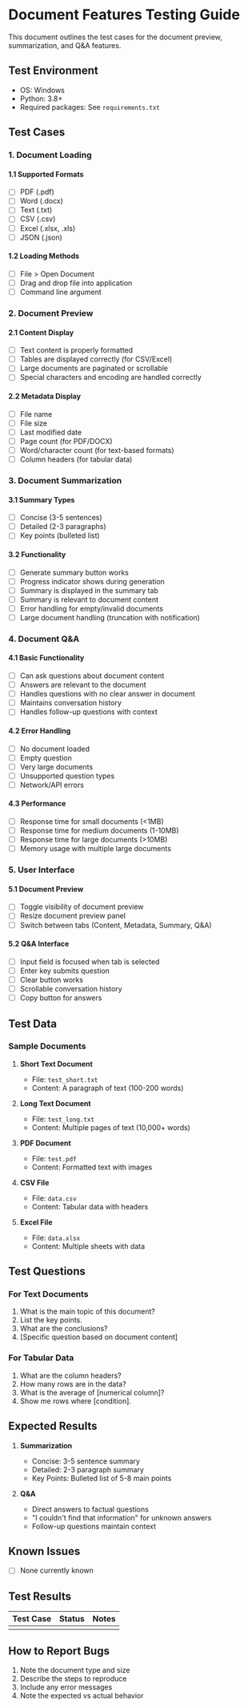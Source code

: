 # Document Features Testing Guide

This document outlines the test cases for the document preview, summarization, and Q&A features.

## Test Environment
- OS: Windows
- Python: 3.8+
- Required packages: See `requirements.txt`

## Test Cases

### 1. Document Loading
#### 1.1 Supported Formats
- [ ] PDF (.pdf)
- [ ] Word (.docx)
- [ ] Text (.txt)
- [ ] CSV (.csv)
- [ ] Excel (.xlsx, .xls)
- [ ] JSON (.json)

#### 1.2 Loading Methods
- [ ] File > Open Document
- [ ] Drag and drop file into application
- [ ] Command line argument

### 2. Document Preview
#### 2.1 Content Display
- [ ] Text content is properly formatted
- [ ] Tables are displayed correctly (for CSV/Excel)
- [ ] Large documents are paginated or scrollable
- [ ] Special characters and encoding are handled correctly

#### 2.2 Metadata Display
- [ ] File name
- [ ] File size
- [ ] Last modified date
- [ ] Page count (for PDF/DOCX)
- [ ] Word/character count (for text-based formats)
- [ ] Column headers (for tabular data)

### 3. Document Summarization
#### 3.1 Summary Types
- [ ] Concise (3-5 sentences)
- [ ] Detailed (2-3 paragraphs)
- [ ] Key points (bulleted list)

#### 3.2 Functionality
- [ ] Generate summary button works
- [ ] Progress indicator shows during generation
- [ ] Summary is displayed in the summary tab
- [ ] Summary is relevant to document content
- [ ] Error handling for empty/invalid documents
- [ ] Large document handling (truncation with notification)

### 4. Document Q&A
#### 4.1 Basic Functionality
- [ ] Can ask questions about document content
- [ ] Answers are relevant to the document
- [ ] Handles questions with no clear answer in document
- [ ] Maintains conversation history
- [ ] Handles follow-up questions with context

#### 4.2 Error Handling
- [ ] No document loaded
- [ ] Empty question
- [ ] Very large documents
- [ ] Unsupported question types
- [ ] Network/API errors

#### 4.3 Performance
- [ ] Response time for small documents (<1MB)
- [ ] Response time for medium documents (1-10MB)
- [ ] Response time for large documents (>10MB)
- [ ] Memory usage with multiple large documents

### 5. User Interface
#### 5.1 Document Preview
- [ ] Toggle visibility of document preview
- [ ] Resize document preview panel
- [ ] Switch between tabs (Content, Metadata, Summary, Q&A)

#### 5.2 Q&A Interface
- [ ] Input field is focused when tab is selected
- [ ] Enter key submits question
- [ ] Clear button works
- [ ] Scrollable conversation history
- [ ] Copy button for answers

## Test Data

### Sample Documents
1. **Short Text Document**
   - File: `test_short.txt`
   - Content: A paragraph of text (100-200 words)

2. **Long Text Document**
   - File: `test_long.txt`
   - Content: Multiple pages of text (10,000+ words)

3. **PDF Document**
   - File: `test.pdf`
   - Content: Formatted text with images

4. **CSV File**
   - File: `data.csv`
   - Content: Tabular data with headers

5. **Excel File**
   - File: `data.xlsx`
   - Content: Multiple sheets with data

## Test Questions

### For Text Documents
1. What is the main topic of this document?
2. List the key points.
3. What are the conclusions?
4. [Specific question based on document content]

### For Tabular Data
1. What are the column headers?
2. How many rows are in the data?
3. What is the average of [numerical column]?
4. Show me rows where [condition].

## Expected Results

1. **Summarization**
   - Concise: 3-5 sentence summary
   - Detailed: 2-3 paragraph summary
   - Key Points: Bulleted list of 5-8 main points

2. **Q&A**
   - Direct answers to factual questions
   - "I couldn't find that information" for unknown answers
   - Follow-up questions maintain context

## Known Issues
- [ ] None currently known

## Test Results

| Test Case | Status | Notes |
|-----------|--------|-------|
|           |        |       |

## How to Report Bugs

1. Note the document type and size
2. Describe the steps to reproduce
3. Include any error messages
4. Note the expected vs actual behavior
